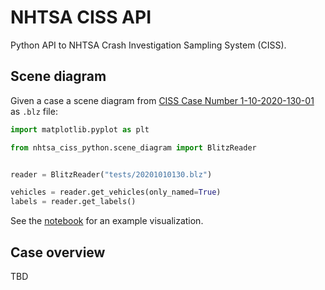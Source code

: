 # NHTSA CISS API

Python API to NHTSA Crash Investigation Sampling System (CISS).

## Scene diagram

Given a case a scene diagram from [CISS Case Number 1-10-2020-130-01](https://crashviewer.nhtsa.dot.gov/CISS/Details?Study=CISS&CaseId=18892) as `.blz` file:

```python
import matplotlib.pyplot as plt

from nhtsa_ciss_python.scene_diagram import BlitzReader


reader = BlitzReader("tests/20201010130.blz")

vehicles = reader.get_vehicles(only_named=True)
labels = reader.get_labels()
```

See the [notebook](examples/read_scene_diagram.ipynb) for an example visualization.

## Case overview

TBD
